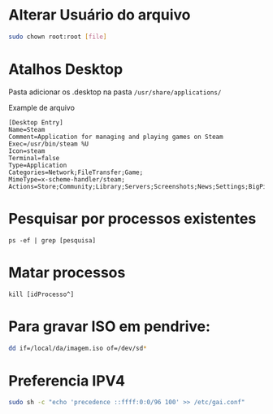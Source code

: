 # Alterar Usuário do arquivo

```bash
sudo chown root:root [file]
```

# Atalhos Desktop

Pasta adicionar os .desktop na pasta `/usr/share/applications/`

Example de arquivo

```
[Desktop Entry]
Name=Steam
Comment=Application for managing and playing games on Steam
Exec=/usr/bin/steam %U
Icon=steam
Terminal=false
Type=Application
Categories=Network;FileTransfer;Game;
MimeType=x-scheme-handler/steam;
Actions=Store;Community;Library;Servers;Screenshots;News;Settings;BigPicture;Friends;
```

# Pesquisar por processos existentes

    ps -ef | grep [pesquisa]

# Matar processos

    kill [idProcesso^]

# Para gravar ISO em pendrive:

```bash
dd if=/local/da/imagem.iso of=/dev/sd*
```

# Preferencia IPV4

```bash
sudo sh -c "echo 'precedence ::ffff:0:0/96 100' >> /etc/gai.conf"
```
